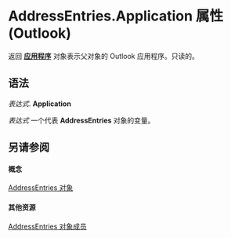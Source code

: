 
# AddressEntries.Application 属性 (Outlook)

返回 **[应用程序](797003e7-ecd1-eccb-eaaf-32d6ddde8348.md)** 对象表示父对象的 Outlook 应用程序。只读的。


## 语法

 _表达式_. **Application**

 _表达式_ 一个代表 **AddressEntries** 对象的变量。


## 另请参阅


#### 概念


[AddressEntries 对象](db91b717-07c6-d1f2-c545-b766ee1f0c6b.md)
#### 其他资源


[AddressEntries 对象成员](1a38c073-06f9-06ad-4483-21ad59143f14.md)